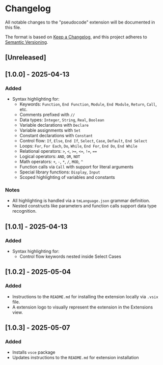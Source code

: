 # Changelog

All notable changes to the "pseudocode" extension will be documented in this file.

The format is based on [Keep a Changelog](https://keepachangelog.com/en/1.0.0/),
and this project adheres to [Semantic Versioning](https://semver.org/spec/v2.0.0.html).

## [Unreleased]

## [1.0.0] - 2025-04-13
### Added
- Syntax highlighting for:
  - Keywords: `Function`, `End Function`, `Module`, `End Module`, `Return`, `Call`, etc.
  - Comments prefixed with `//`
  - Data types: `Integer`, `String`, `Real`, `Boolean`
  - Variable declarations with `Declare`
  - Variable assignments with `Set`
  - Constant declarations with `Constant`
  - Control flow: `If`, `Else`, `End If`, `Select`, `Case`, `Default`, `End Select`
  - Loops: `For`, `For Each`, `Do`, `While`, `End For`, `End Do`, `End While`
  - Relational operators: `>`, `<`, `>=`, `<=`, `!=`, `==`
  - Logical operators: `AND`, `OR`, `NOT`
  - Math operators: `+`, `-`, `*`, `/`, `MOD`, `^`
  - Function calls via `Call` with support for literal arguments
  - Special library functions: `Display`, `Input`
  - Scoped highlighting of variables and constants

### Notes
- All highlighting is handled via a `tmLanguage.json` grammar definition.
- Nested constructs like parameters and function calls support data type recognition.

## [1.0.1] - 2025-04-13
### Added
- Syntax highlighting for:
  - Control flow keywords nested inside Select Cases

## [1.0.2] - 2025-05-04
### Added
- Instructions to the `README.md` for installing the extension locally via `.vsix` file.
- A extension logo to visually represent the extension in the Extensions view.

## [1.0.3] - 2025-05-07
### Added
- Installs `vsce` package
- Updates instructions to the `README.md` for extension installation
